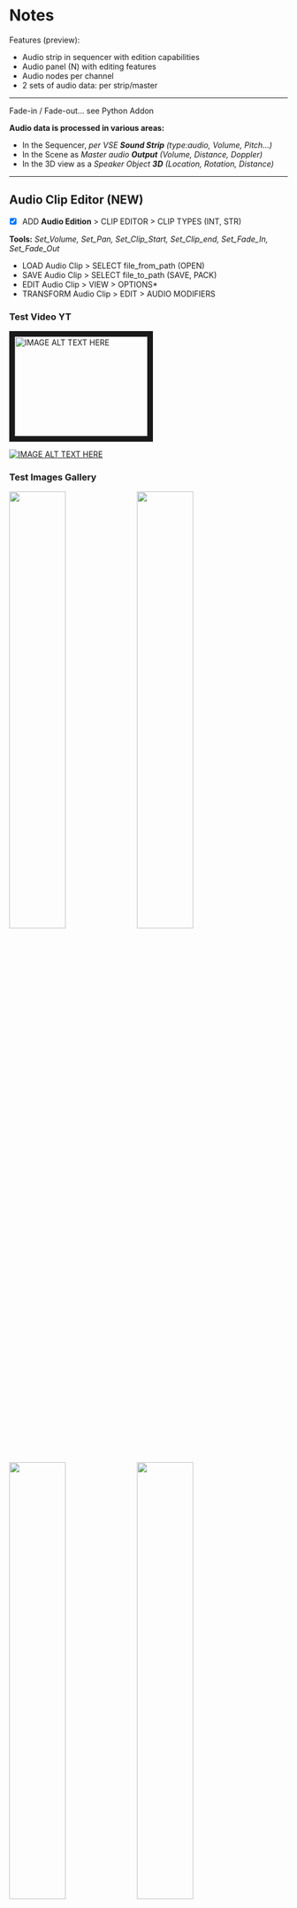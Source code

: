 # Notes






Features (preview):
- Audio strip in sequencer with edition capabilities
- Audio panel (N) with editing features
- Audio nodes per channel
- 2 sets of audio data: per strip/master

---

Fade-in / Fade-out... see Python Addon


**Audio data is processed in various areas:**
- In the Sequencer, *per VSE **Sound Strip** (type:audio, Volume, Pitch...)*
- In the Scene as *Master audio **Output** (Volume, Distance, Doppler)*
- In the 3D view as a *Speaker Object **3D** (Location, Rotation, Distance)*

---


## Audio Clip Editor (NEW)

- [x] ADD **Audio Edition** > CLIP EDITOR > CLIP TYPES (INT, STR)

**Tools:** *Set_Volume, Set_Pan, Set_Clip_Start, Set_Clip_end, Set_Fade_In, Set_Fade_Out*

- LOAD Audio Clip > SELECT file_from_path (OPEN)
- SAVE Audio Clip > SELECT file_to_path (SAVE, PACK)
- EDIT Audio Clip > VIEW > OPTIONS*
- TRANSFORM Audio Clip > EDIT > AUDIO MODIFIERS

### Test Video YT
<a href="http://www.youtube.com/watch?feature=player_embedded&v=qEABfRxnKNQ
" target="_blank"><img src="http://img.youtube.com/vi/qEABfRxnKNQ/0.jpg" 
alt="IMAGE ALT TEXT HERE" width="240" height="180" border="10" /></a>


[![IMAGE ALT TEXT HERE](http://img.youtube.com/vi/qEABfRxnKNQ/0.jpg)](http://www.youtube.com/watch?v=qEABfRxnKNQ)


### Test Images Gallery
<img src="https://cloud.githubusercontent.com/assets/4307137/10105283/251b6868-63ae-11e5-9918-b789d9d682ec.png" width="45%"></img> <img src="https://cloud.githubusercontent.com/assets/4307137/10105290/2a183f3a-63ae-11e5-9380-50d9f6d8afd6.png" width="45%"></img> <img src="https://cloud.githubusercontent.com/assets/4307137/10105284/26aa7ad4-63ae-11e5-88b7-bc523a095c9f.png" width="45%"></img> <img src="https://cloud.githubusercontent.com/assets/4307137/10105288/28698fae-63ae-11e5-8ba7-a62360a8e8a7.png" width="45%"></img> <img src="https://cloud.githubusercontent.com/assets/4307137/10105283/251b6868-63ae-11e5-9918-b789d9d682ec.png" width="45%"></img> <img src="https://cloud.githubusercontent.com/assets/4307137/10105290/2a183f3a-63ae-11e5-9380-50d9f6d8afd6.png" width="45%"></img> 


Here is a simple footnote[^1].

A footnote can also have multiple lines[^2].  

You can also use words, to fit your writing style more closely[^note].

[^1]: My reference.
[^2]: Every new line should be prefixed with 2 spaces.  
  This allows you to have a footnote with multiple lines.
[^note]:
    Named footnotes will still render with numbers instead of the text but allow easier identification and linking.  
    This footnote also has been made with a different syntax using 4 spaces for new lines.
